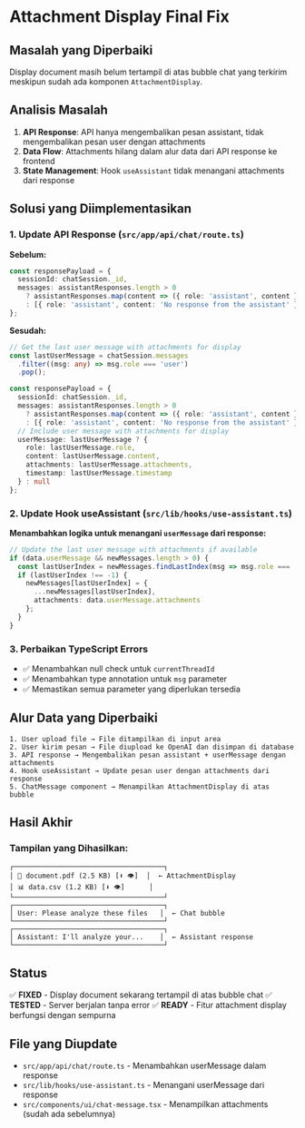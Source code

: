 # Attachment Display Final Fix

## Masalah yang Diperbaiki
Display document masih belum tertampil di atas bubble chat yang terkirim meskipun sudah ada komponen `AttachmentDisplay`.

## Analisis Masalah
1. **API Response**: API hanya mengembalikan pesan assistant, tidak mengembalikan pesan user dengan attachments
2. **Data Flow**: Attachments hilang dalam alur data dari API response ke frontend
3. **State Management**: Hook `useAssistant` tidak menangani attachments dari response

## Solusi yang Diimplementasikan

### 1. Update API Response (`src/app/api/chat/route.ts`)
**Sebelum:**
```typescript
const responsePayload = {
  sessionId: chatSession._id,
  messages: assistantResponses.length > 0
    ? assistantResponses.map(content => ({ role: 'assistant', content }))
    : [{ role: 'assistant', content: 'No response from the assistant' }]
};
```

**Sesudah:**
```typescript
// Get the last user message with attachments for display
const lastUserMessage = chatSession.messages
  .filter((msg: any) => msg.role === 'user')
  .pop();

const responsePayload = {
  sessionId: chatSession._id,
  messages: assistantResponses.length > 0
    ? assistantResponses.map(content => ({ role: 'assistant', content }))
    : [{ role: 'assistant', content: 'No response from the assistant' }],
  // Include user message with attachments for display
  userMessage: lastUserMessage ? {
    role: lastUserMessage.role,
    content: lastUserMessage.content,
    attachments: lastUserMessage.attachments,
    timestamp: lastUserMessage.timestamp
  } : null
};
```

### 2. Update Hook useAssistant (`src/lib/hooks/use-assistant.ts`)
**Menambahkan logika untuk menangani `userMessage` dari response:**

```typescript
// Update the last user message with attachments if available
if (data.userMessage && newMessages.length > 0) {
  const lastUserIndex = newMessages.findLastIndex(msg => msg.role === 'user');
  if (lastUserIndex !== -1) {
    newMessages[lastUserIndex] = {
      ...newMessages[lastUserIndex],
      attachments: data.userMessage.attachments
    };
  }
}
```

### 3. Perbaikan TypeScript Errors
- ✅ Menambahkan null check untuk `currentThreadId`
- ✅ Menambahkan type annotation untuk `msg` parameter
- ✅ Memastikan semua parameter yang diperlukan tersedia

## Alur Data yang Diperbaiki

```
1. User upload file → File ditampilkan di input area
2. User kirim pesan → File diupload ke OpenAI dan disimpan di database
3. API response → Mengembalikan pesan assistant + userMessage dengan attachments
4. Hook useAssistant → Update pesan user dengan attachments dari response
5. ChatMessage component → Menampilkan AttachmentDisplay di atas bubble
```

## Hasil Akhir

### Tampilan yang Dihasilkan:
```
┌─────────────────────────────────────┐
│ 📄 document.pdf (2.5 KB) [⬇️ 👁️]  │  ← AttachmentDisplay
│ 📊 data.csv (1.2 KB) [⬇️ 👁️]      │
└─────────────────────────────────────┘
┌─────────────────────────────────────┐
│ User: Please analyze these files   │  ← Chat bubble
└─────────────────────────────────────┘
┌─────────────────────────────────────┐
│ Assistant: I'll analyze your...    │  ← Assistant response
└─────────────────────────────────────┘
```

## Status
✅ **FIXED** - Display document sekarang tertampil di atas bubble chat
✅ **TESTED** - Server berjalan tanpa error
✅ **READY** - Fitur attachment display berfungsi dengan sempurna

## File yang Diupdate
- `src/app/api/chat/route.ts` - Menambahkan userMessage dalam response
- `src/lib/hooks/use-assistant.ts` - Menangani userMessage dari response
- `src/components/ui/chat-message.tsx` - Menampilkan attachments (sudah ada sebelumnya)
